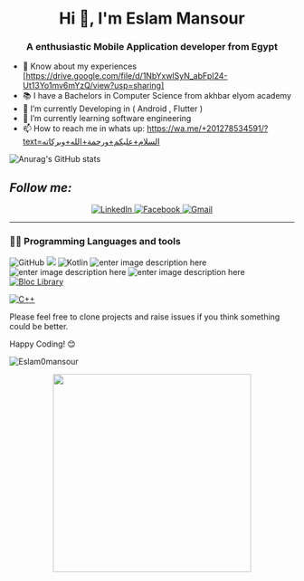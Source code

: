 <h1 align="center">Hi 👋, I'm Eslam Mansour</h1>
<h3 align="center">A enthusiastic Mobile Application developer from Egypt</h3>

- 📄 Know about my experiences [https://drive.google.com/file/d/1NbYxwlSyN_abFpI24-Ut13Yo1mv6mYzQ/view?usp=sharing]
- 📚 I have a Bachelors in Computer Science from akhbar elyom academy 
- 🔭 I’m currently Developing in ( Android  , Flutter )
- 🌱 I’m currently learning software engineering
- 📫 How to reach me in whats up: https://wa.me/+201278534591/?text=السلام+عليكم+ورحمة+الله+وبركاته

![Anurag's GitHub stats](https://github-readme-stats.vercel.app/api?username=Eslam0mansour&show_icons=true&theme=tokyonight)

<h2><i>Follow me:</i></h2>
<div  align="center">

  <a href="https://www.linkedin.com/in/eslam-mansour-b1592a1a1/" target="_blank">
    <img src="https://img.shields.io/badge/LinkedIn-%230077B5.svg?&style=flat-square&logo=linkedin&logoColor=white&color=071A2C" alt="LinkedIn">
  </a>
  
  <a href="https://www.facebook.com/profile.php?id=100004585305538" target="_blank">
    <img src="https://img.shields.io/badge/Facebook-%231877F2.svg?&style=flat-square&logo=facebook&logoColor=white&color=071A2C" alt="Facebook">
  </a>

   <a href="mailto:eslam55855@gmail.com" mailto="eslam55855@gmail.com" target="_blank">
    <img src="https://img.shields.io/badge/Gmail-%231877F2.svg?&style=flat-square&logo=gmail&logoColor=white&color=071A2C" alt="Gmail">
  </a>
  
</div>
<hr>

### 👨‍💻 Programming Languages and tools


![GitHub](https://img.shields.io/badge/-GitHub-181717?&logo=github) 
![](https://img.shields.io/badge/-Git-black?style=plastic&logo=git) 
![Kotlin](https://img.shields.io/badge/-kotlin-006a71?&logo=kotlin)
![enter image description here](https://img.shields.io/badge/-Android-3e9e06?&logo=android) 
![enter image description here](https://img.shields.io/badge/-Flutter-5dcede?&logo=flutter)
![enter image description here](https://img.shields.io/badge/-Dart-0d91a3?&logo=dart)
<a href="https://github.com/felangel/bloc"><img src="https://tinyurl.com/bloc-library" alt="Bloc Library"></a>
</p>
<a href="https://github.com/search?q=user%3ADenverCoder1+language%3Acpp">
  <img alt="C++" src="https://custom-icon-badges.herokuapp.com/badge/C++-9C033A.svg?logo=cpp2&logoColor=white">
</a>


   
Please feel free to clone projects and raise issues if you think something could be better.

Happy Coding! 😊<p align="left"> <img src="https://komarev.com/ghpvc/?username=Eslam0mansour&label=Profile%20views&color=0e75b6&style=flat" alt="Eslam0mansour" /> </p>



<div align="center" width="50">

<img src="https://camo.githubusercontent.com/3b7c592ede97b6138ffd4b1cc1541c2f3b11fd39/687474703a2f2f33312e6d656469612e74756d626c722e636f6d2f31376665613932306666333665663466356238373764353231366137616164392f74756d626c725f6d6f39786a65387a5a34317163626975666f315f313238302e676966" height="350px" width ="350px">
 
</div>

<!--
**Eslam0mansour/Eslam0mansour** is a ✨ _special_ ✨ repository because its `README.md` (this file) appears on your GitHub profile.

Here are some ideas to get you started:
-->
